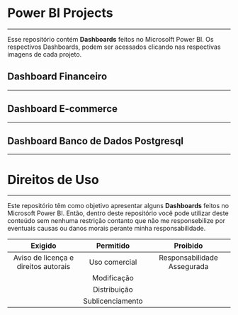 # Power BI Projects
***
Esse repositório contém  **Dashboards** feitos no Microsolft Power BI. Os respectivos Dashboards, podem ser acessados clicando nas respectivas imagens de cada projeto.

## Dashboard Financeiro
***

## Dashboard E-commerce
***

## Dashboard Banco de Dados Postgresql
***

# Direitos de Uso
***
Este repositório têm como objetivo apresentar alguns **Dashboards** feitos no Microsoft Power BI. Então, dentro deste repositório você pode utilizar deste conteúdo sem nenhuma restrição contanto que não me responsebilize por eventuais causas ou danos morais perante minha responsabilidade.	

Exigido | Permitido | Proibido
:---: | :---: | :---:
Aviso de licença e direitos autorais | Uso comercial | Responsabilidade Assegurada
 || Modificação ||	
 || Distribuição ||	
 || Sublicenciamento || 	


